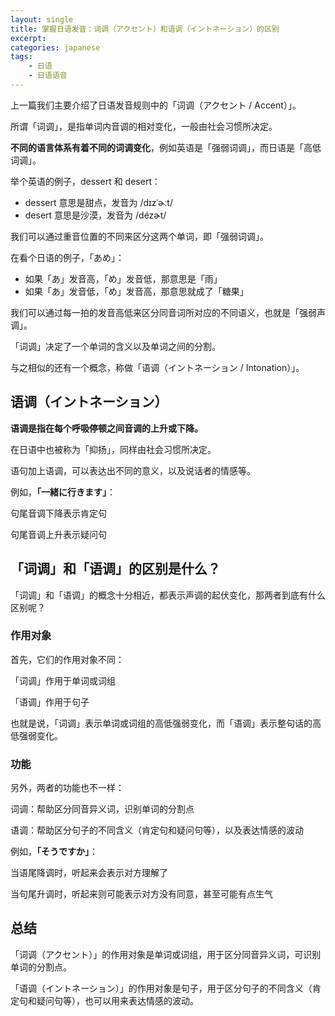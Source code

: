 ```yaml
---
layout: single
title: 掌握日语发音：词调（アクセント）和语调（イントネーション）的区别
excerpt: 
categories: japanese
tags:
    - 日语
    - 日语语音
---
```


上一篇我们主要介绍了日语发音规则中的「词调<span class='more'>（アクセント / Accent）</span>」。

所谓「词调」，是指单词内音调的相对变化，一般由社会习惯所决定。

**不同的语言体系有着不同的词调变化**，例如英语是「强弱词调」，而日语是「高低词调」。

举个英语的例子，dessert 和 desert：

* dessert 意思是甜点，发音为 /dɪzˈɚːt/
* desert 意思是沙漠，发音为 /dézɚt/

我们可以通过重音位置的不同来区分这两个单词，即「强弱词调」。

在看个日语的例子，「あめ」：

- 如果「あ」发音高，「め」发音低，那意思是「雨」
- 如果「あ」发音低，「め」发音高，那意思就成了「糖果」

我们可以通过每一拍的发音高低来区分同音词所对应的不同语义，也就是「强弱声调」。

「词调」决定了一个单词的含义以及单词之间的分割。

与之相似的还有一个概念，称做「语调<span class='more'>（イントネーション / Intonation）</span>」。

## 语调<span class='more'>（イントネーション）</span>

**语调是指在每个呼吸停顿之间音调的上升或下降。**

在日语中也被称为「抑扬」，同样由社会习惯所决定。

语句加上语调，可以表达出不同的意义，以及说话者的情感等。

例如，**「一緒に行きます」**：

句尾音调下降表示肯定句

句尾音调上升表示疑问句

## 「词调」和「语调」的区别是什么？

「词调」和「语调」的概念十分相近，都表示声调的起伏变化，那两者到底有什么区别呢？

### 作用对象

首先，它们的作用对象不同：

「词调」作用于单词或词组

「语调」作用于句子

也就是说，「词调」表示单词或词组的高低强弱变化，而「语调」表示整句话的高低强弱变化。

### 功能

另外，两者的功能也不一样：

词调：帮助区分同音异义词，识别单词的分割点

语调：帮助区分句子的不同含义<span class='more'>（肯定句和疑问句等）</span>，以及表达情感的波动

例如，**「そうですか」**：

当语尾降调时，听起来会表示对方理解了

当句尾升调时，听起来则可能表示对方没有同意，甚至可能有点生气

## 总结

「词调<span class='more'>（アクセント）</span>」的作用对象是单词或词组，用于区分同音异义词，可识别单词的分割点。

「语调<span class='more'>（イントネーション）</span>」的作用对象是句子，用于区分句子的不同含义<span class='more'>（肯定句和疑问句等）</span>，也可以用来表达情感的波动。
